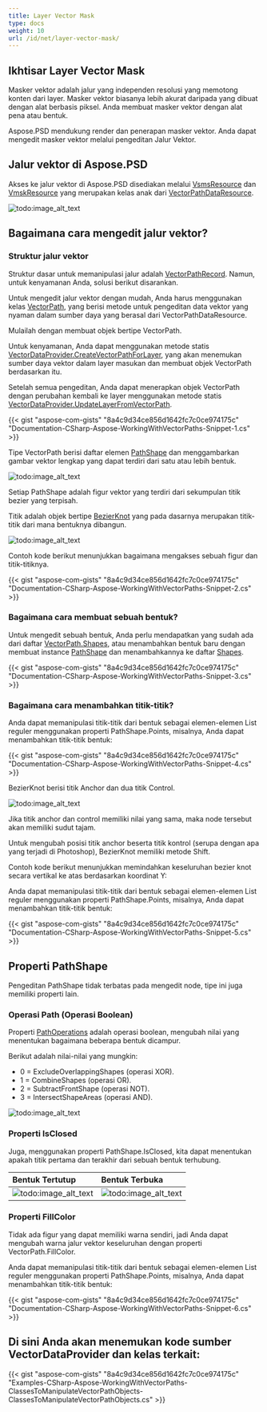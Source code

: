 ```yaml
---
title: Layer Vector Mask
type: docs
weight: 10
url: /id/net/layer-vector-mask/
---
```


## **Ikhtisar Layer Vector Mask**
Masker vektor adalah jalur yang independen resolusi yang memotong konten dari layer. Masker vektor biasanya lebih akurat daripada yang dibuat dengan alat berbasis piksel. Anda membuat masker vektor dengan alat pena atau bentuk.

Aspose.PSD mendukung render dan penerapan masker vektor. Anda dapat mengedit masker vektor melalui pengeditan Jalur Vektor.

## **Jalur vektor di Aspose.PSD**
Akses ke jalur vektor di Aspose.PSD disediakan melalui [VsmsResource](https://reference.aspose.com/psd/net/aspose.psd.fileformats.psd.layers.layerresources/vsmsresource) dan [VmskResource](https://reference.aspose.com/psd/net/aspose.psd.fileformats.psd.layers.layerresources/vmskresource) yang merupakan kelas anak dari [VectorPathDataResource](https://reference.aspose.com/psd/net/aspose.psd.fileformats.psd.layers.layerresources/vectorpathdataresource).

![todo:image_alt_text](layer-vector-mask_0.png)

## **Bagaimana cara mengedit jalur vektor?**
### **Struktur jalur vektor**
Struktur dasar untuk memanipulasi jalur adalah [VectorPathRecord](https://reference.aspose.com/psd/net/aspose.psd.fileformats.core.vectorpaths/vectorpathrecord). Namun, untuk kenyamanan Anda, solusi berikut disarankan.

Untuk mengedit jalur vektor dengan mudah, Anda harus menggunakan kelas [VectorPath](https://gist.github.com/aspose-com-gists/8a4c9d34ce856d1642fc7c0ce974175c#file-examples-csharp-aspose-workingwithvectorpaths-classestomanipulatevectorpathobjects-classestomanipulatevectorpathobjects-cs), yang berisi metode untuk pengeditan data vektor yang nyaman dalam sumber daya yang berasal dari VectorPathDataResource.

Mulailah dengan membuat objek bertipe VectorPath. 

Untuk kenyamanan, Anda dapat menggunakan metode statis [VectorDataProvider.CreateVectorPathForLayer](https://gist.github.com/aspose-com-gists/8a4c9d34ce856d1642fc7c0ce974175c#file-examples-csharp-aspose-workingwithvectorpaths-classestomanipulatevectorpathobjects-classestomanipulatevectorpathobjects-cs), yang akan menemukan sumber daya vektor dalam layer masukan dan membuat objek VectorPath berdasarkan itu.

Setelah semua pengeditan, Anda dapat menerapkan objek VectorPath dengan perubahan kembali ke layer menggunakan metode statis [VectorDataProvider.UpdateLayerFromVectorPath](https://gist.github.com/aspose-com-gists/8a4c9d34ce856d1642fc7c0ce974175c#file-examples-csharp-aspose-workingwithvectorpaths-classestomanipulatevectorpathobjects-classestomanipulatevectorpathobjects-cs).

{{< gist "aspose-com-gists" "8a4c9d34ce856d1642fc7c0ce974175c" "Documentation-CSharp-Aspose-WorkingWithVectorPaths-Snippet-1.cs" >}}

Tipe VectorPath berisi daftar elemen [PathShape](https://gist.github.com/aspose-com-gists/8a4c9d34ce856d1642fc7c0ce974175c#file-examples-csharp-aspose-workingwithvectorpaths-classestomanipulatevectorpathobjects-classestomanipulatevectorpathobjects-cs) dan menggambarkan gambar vektor lengkap yang dapat terdiri dari satu atau lebih bentuk.

![todo:image_alt_text](layer-vector-mask_1.png)

Setiap PathShape adalah figur vektor yang terdiri dari sekumpulan titik bezier yang terpisah.

Titik adalah objek bertipe [BezierKnot](https://gist.github.com/aspose-com-gists/8a4c9d34ce856d1642fc7c0ce974175c#file-examples-csharp-aspose-workingwithvectorpaths-classestomanipulatevectorpathobjects-classestomanipulatevectorpathobjects-cs) yang pada dasarnya merupakan titik-titik dari mana bentuknya dibangun.

![todo:image_alt_text](layer-vector-mask_2.png)

Contoh kode berikut menunjukkan bagaimana mengakses sebuah figur dan titik-titiknya.

{{< gist "aspose-com-gists" "8a4c9d34ce856d1642fc7c0ce974175c" "Documentation-CSharp-Aspose-WorkingWithVectorPaths-Snippet-2.cs" >}}
### **Bagaimana cara membuat sebuah bentuk?**
Untuk mengedit sebuah bentuk, Anda perlu mendapatkan yang sudah ada dari daftar [VectorPath.Shapes](https://gist.github.com/aspose-com-gists/8a4c9d34ce856d1642fc7c0ce974175c#file-examples-csharp-aspose-workingwithvectorpaths-classestomanipulatevectorpathobjects-classestomanipulatevectorpathobjects-cs), atau menambahkan bentuk baru dengan membuat instance [PathShape](https://gist.github.com/aspose-com-gists/8a4c9d34ce856d1642fc7c0ce974175c#file-examples-csharp-aspose-workingwithvectorpaths-classestomanipulatevectorpathobjects-classestomanipulatevectorpathobjects-cs) dan menambahkannya ke daftar [Shapes](https://gist.github.com/aspose-com-gists/8a4c9d34ce856d1642fc7c0ce974175c#file-examples-csharp-aspose-workingwithvectorpaths-classestomanipulatevectorpathobjects-classestomanipulatevectorpathobjects-cs).

{{< gist "aspose-com-gists" "8a4c9d34ce856d1642fc7c0ce974175c" "Documentation-CSharp-Aspose-WorkingWithVectorPaths-Snippet-3.cs" >}}
### **Bagaimana cara menambahkan titik-titik?**
Anda dapat memanipulasi titik-titik dari bentuk sebagai elemen-elemen List reguler menggunakan properti PathShape.Points, misalnya, Anda dapat menambahkan titik-titik bentuk:

{{< gist "aspose-com-gists" "8a4c9d34ce856d1642fc7c0ce974175c" "Documentation-CSharp-Aspose-WorkingWithVectorPaths-Snippet-4.cs" >}}

BezierKnot berisi titik Anchor dan dua titik Control.

![todo:image_alt_text](layer-vector-mask_3.png)

Jika titik anchor dan control memiliki nilai yang sama, maka node tersebut akan memiliki sudut tajam.

Untuk mengubah posisi titik anchor beserta titik kontrol (serupa dengan apa yang terjadi di Photoshop), BezierKnot memiliki metode Shift.

Contoh kode berikut menunjukkan memindahkan keseluruhan bezier knot secara vertikal ke atas berdasarkan koordinat Y:

Anda dapat memanipulasi titik-titik dari bentuk sebagai elemen-elemen List reguler menggunakan properti PathShape.Points, misalnya, Anda dapat menambahkan titik-titik bentuk:

{{< gist "aspose-com-gists" "8a4c9d34ce856d1642fc7c0ce974175c" "Documentation-CSharp-Aspose-WorkingWithVectorPaths-Snippet-5.cs" >}}

## **Properti PathShape**
Pengeditan PathShape tidak terbatas pada mengedit node, tipe ini juga memiliki properti lain.
### **Operasi Path (Operasi Boolean)**
Properti [PathOperations](https://reference.aspose.com/psd/net/aspose.psd.fileformats.core.vectorpaths/pathoperations) adalah operasi boolean, mengubah nilai yang menentukan bagaimana beberapa bentuk dicampur.

Berikut adalah nilai-nilai yang mungkin:

- 0 = ExcludeOverlappingShapes (operasi XOR).
- 1 = CombineShapes (operasi OR).
- 2 = SubtractFrontShape (operasi NOT).
- 3 = IntersectShapeAreas (operasi AND).

![todo:image_alt_text](layer-vector-mask_4.png)
### **Properti IsClosed**
Juga, menggunakan properti PathShape.IsClosed, kita dapat menentukan apakah titik pertama dan terakhir dari sebuah bentuk terhubung.

|**Bentuk Tertutup**|**Bentuk Terbuka**|
| :- | :- |
|![todo:image_alt_text](layer-vector-mask_5.png)|![todo:image_alt_text](layer-vector-mask_6.png)|
### **Properti FillColor**
Tidak ada figur yang dapat memiliki warna sendiri, jadi Anda dapat mengubah warna jalur vektor keseluruhan dengan properti VectorPath.FillColor.

Anda dapat memanipulasi titik-titik dari bentuk sebagai elemen-elemen List reguler menggunakan properti PathShape.Points, misalnya, Anda dapat menambahkan titik-titik bentuk:

{{< gist "aspose-com-gists" "8a4c9d34ce856d1642fc7c0ce974175c" "Documentation-CSharp-Aspose-WorkingWithVectorPaths-Snippet-6.cs" >}}

## **Di sini Anda akan menemukan kode sumber VectorDataProvider dan kelas terkait:**
{{< gist "aspose-com-gists" "8a4c9d34ce856d1642fc7c0ce974175c" "Examples-CSharp-Aspose-WorkingWithVectorPaths-ClassesToManipulateVectorPathObjects-ClassesToManipulateVectorPathObjects.cs" >}}
